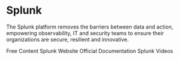 # Splunk

The Splunk platform removes the barriers between data and action, empowering observability, IT and security teams to ensure their organizations are secure, resilient and innovative.

<ResourceGroupTitle>Free Content</ResourceGroupTitle>
<BadgeLink colorScheme='blue' badgeText='Splunk Website' href='https://www.splunk.com/'>Splunk Website</BadgeLink>
<BadgeLink colorScheme='blue' badgeText='Read' href='https://docs.splunk.com/Documentation'>Official Documentation</BadgeLink>
<BadgeLink badgeText='Watch' href='https://www.splunk.com/en_us/resources/videos.html'>Splunk Videos</BadgeLink>
